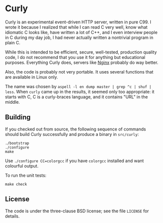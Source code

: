 Curly
=====

Curly is an experimental event-driven HTTP server, written in pure C99. I wrote
it because I realized that while I can read C very well, know what idiomatic C
looks like, have written a lot of C++, and I even interview people in C during
my day job, I had never actually written a nontrivial program in plain C.

While this is intended to be efficient, secure, well-tested, production quality
code, I do not recommend that you use it for anything but educational purposes.
Everything Curly does, servers like [Nginx](http://nginx.org) probably do way
better.

Also, the code is probably not very portable. It uses several functions that
are available in Linux only.

The name was chosen by `aspell -l en dump master | grep ^c | shuf | less`. When
`curly` came up in the results, it seemed only too appropriate: it starts with
C, C is a curly-braces language, and it contains "URL" in the middle.

Building
--------

If you checked out from source, the following sequence of commands should build
Curly successfully and produce a binary in `src/curly`:

    ./bootstrap
    ./configure
    make

Use `./configure CC=colorgcc` if you have `colorgcc` installed and want
colourful output.

To run the unit tests:

    make check

License
-------

The code is under the three-clause BSD license; see the file `LICENSE` for
details.
